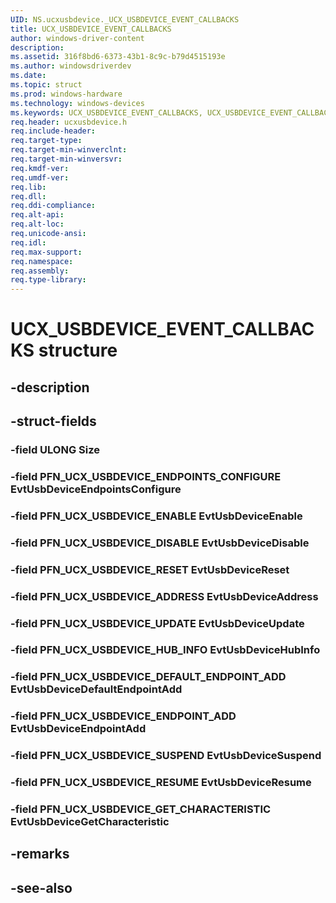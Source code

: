 ```yaml
---
UID: NS.ucxusbdevice._UCX_USBDEVICE_EVENT_CALLBACKS
title: UCX_USBDEVICE_EVENT_CALLBACKS
author: windows-driver-content
description: 
ms.assetid: 316f8bd6-6373-43b1-8c9c-b79d4515193e
ms.author: windowsdriverdev
ms.date: 
ms.topic: struct
ms.prod: windows-hardware
ms.technology: windows-devices
ms.keywords: UCX_USBDEVICE_EVENT_CALLBACKS, UCX_USBDEVICE_EVENT_CALLBACKS, *PUCX_USBDEVICE_EVENT_CALLBACKS
req.header: ucxusbdevice.h
req.include-header:
req.target-type:
req.target-min-winverclnt:
req.target-min-winversvr:
req.kmdf-ver:
req.umdf-ver:
req.lib:
req.dll:
req.ddi-compliance:
req.alt-api:
req.alt-loc:
req.unicode-ansi:
req.idl:
req.max-support:
req.namespace:
req.assembly:
req.type-library:
---
```


# UCX_USBDEVICE_EVENT_CALLBACKS structure

## -description



## -struct-fields

### -field ULONG Size			
 	
### -field PFN_UCX_USBDEVICE_ENDPOINTS_CONFIGURE EvtUsbDeviceEndpointsConfigure			
 	
### -field PFN_UCX_USBDEVICE_ENABLE EvtUsbDeviceEnable			
 	
### -field PFN_UCX_USBDEVICE_DISABLE EvtUsbDeviceDisable			
 	
### -field PFN_UCX_USBDEVICE_RESET EvtUsbDeviceReset			
 	
### -field PFN_UCX_USBDEVICE_ADDRESS EvtUsbDeviceAddress			
 	
### -field PFN_UCX_USBDEVICE_UPDATE EvtUsbDeviceUpdate			
 	
### -field PFN_UCX_USBDEVICE_HUB_INFO EvtUsbDeviceHubInfo			
 	
### -field PFN_UCX_USBDEVICE_DEFAULT_ENDPOINT_ADD EvtUsbDeviceDefaultEndpointAdd			
 	
### -field PFN_UCX_USBDEVICE_ENDPOINT_ADD EvtUsbDeviceEndpointAdd			
 	
### -field PFN_UCX_USBDEVICE_SUSPEND EvtUsbDeviceSuspend			
 	
### -field PFN_UCX_USBDEVICE_RESUME EvtUsbDeviceResume			
 	
### -field PFN_UCX_USBDEVICE_GET_CHARACTERISTIC EvtUsbDeviceGetCharacteristic			
 	
## -remarks

## -see-also